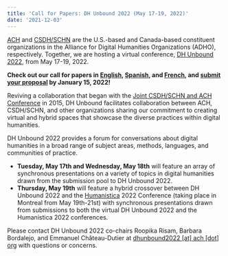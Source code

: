 ```yaml
---
title: 'Call for Papers: DH Unbound 2022 (May 17-19, 2022)'
date: '2021-12-03'
---
```

[ACH](/) and [CSDH/SCHN](https://csdh-schn.org/) are the U.S.-based and Canada-based constituent organizations in the Alliance for Digital Humanities Organizations (ADHO), respectively. Together, we are hosting a virtual conference, [DH Unbound 2022](http://dhunbound2022.ach.org), from May 17-19, 2022.

**Check out our call for papers in [English](https://dhunbound2022.ach.org/cfp-english/), [Spanish](https://dhunbound2022.ach.org/cfp-espanol/), and [French](https://dhunbound2022.ach.org/cfp-francais/), and [submit your proposal](https://www.conftool.org/dhunbound2022) by January 15, 2022!**

Reviving a collaboration that began with the [Joint CSDH/SCHN and ACH Conference](/news/2014/10/joint-ach-canadian-dh-conference-2015/) in 2015, DH Unbound facilitates collaboration between ACH, CSDH/SCHN, and other organizations sharing our commitment to creating virtual and hybrid spaces that showcase the diverse practices within digital humanities.

DH Unbound 2022 provides a forum for conversations about digital humanities in a broad range of subject areas, methods, languages, and communities of practice.

- **Tuesday, May 17th and Wednesday, May 18th** will feature an array of synchronous presentations on a variety of topics in digital humanities drawn from the submission pool to DH Unbound 2022.
- **Thursday, May 19th** will feature a hybrid crossover between DH Unbound 2022 and the [Humanistica](http://www.humanisti.ca/) 2022 Conference (taking place in Montreal from May 19th-21st) with synchronous presentations drawn from submissions to both the virtual DH Unbound 2022 and the Humanistica 2022 conferences.

Please contact DH Unbound 2022 co-chairs Roopika Risam, Barbara Bordalejo, and Emmanuel Château-Dutier at [dhunbound2022 \[at\] ach \[dot\] org](mailto:dhunbound2022@ach.org) with questions or concerns.